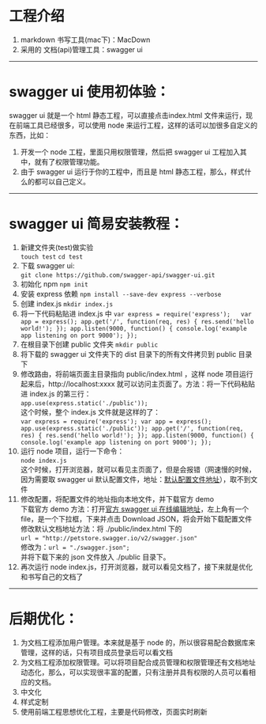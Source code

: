 # 工程介绍
1. markdown 书写工具(mac下)：MacDown
2. 采用的 文档(api)管理工具：swagger ui  

---
swagger ui 使用初体验：
===
swagger ui 就是一个 html 静态工程，可以直接点击index.html 文件来运行，现在前端工具已经很多，可以使用 node 来运行工程，这样的话可以加很多自定义的东西，比如：  
1. 开发一个 node 工程，里面只用权限管理，然后把 swagger ui 工程加入其中，就有了权限管理功能。  
2. 由于 swagger ui 运行于你的工程中，而且是 html 静态工程，那么，样式什么的都可以自己定义。


---
swagger ui 简易安装教程：
===
1. 新建文件夹(test)做实验  
`touch test`
`cd test`
2. 下载 swagger ui:  
`git clone https://github.com/swagger-api/swagger-ui.git `
3. 初始化 npm
`npm init`
4. 安装 express 依赖
`npm install --save-dev express --verbose`
5. 创建 index.js
`mkdir index.js`
6. 将一下代码粘贴进 index.js 中
`var express = require('express');  
var app = express();
app.get('/', function(req, res) {
    res.send('hello world!');
});
app.listen(9000, function() {
    console.log('example app listening on port 9000');
});`
7. 在根目录下创建 public 文件夹
`mkdir public`
8. 将下载的 swagger ui 文件夹下的 dist 目录下的所有文件拷贝到 public 目录下
9. 修改路由，将前端页面主目录指向 public/index.html ，这样 node 项目运行起来后，http://localhost:xxxx 就可以访问主页面了。方法：将一下代码粘贴进 index.js 的第三行：  
`app.use(express.static('./public'));`  
这个时候，整个 index.js 文件就是这样的了：  
`var express = require('express');
var app = express();
app.use(express.static('./public'));
app.get('/', function(req, res) {
    res.send('hello world!');
});
app.listen(9000, function() {
    console.log('example app listening on port 9000');
});`  
10. 运行 node 项目，运行一下命令：  
`node index.js`  
这个时候，打开浏览器，就可以看见主页面了，但是会报错（网速慢的时候，因为需要取 swagger ui 默认配置文件，地址：[默认配置文件地址](http://petstore.swagger.io/v2/swagger.json)），取不到文件  
11. 修改配置，将配置文件的地址指向本地文件，并下载官方 demo  
下载官方 demo 方法：打开[官方 swagger ui 在线编辑地址](http://editor.swagger.io/#/)，左上角有一个file，是一个下拉框，下来并点击 Download JSON，将会开始下载配置文件  
修改默认文档地址方法：将 ./public/index.html 下的  
`url = "http://petstore.swagger.io/v2/swagger.json"`  
修改为：`url = "./swagger.json";`  
并将下载下来的 json 文件放入 ./public 目录下。  
12. 再次运行 node index.js，打开浏览器，就可以看见文档了，接下来就是优化和书写自己的文档了 
 
---
后期优化：
===
1. 为文档工程添加用户管理。本来就是基于 node 的，所以很容易配合数据库来管理，这样的话，只有项目成员登录后可以看文档  
2. 为文档工程添加权限管理。可以将项目配合成员管理和权限管理还有文档地址动态化，那么，可以实现很丰富的配置，只有注册并具有权限的人员可以看相应的文档。
3. 中文化
4. 样式定制
5. 使用前端工程思想优化工程，主要是代码修改，页面实时刷新